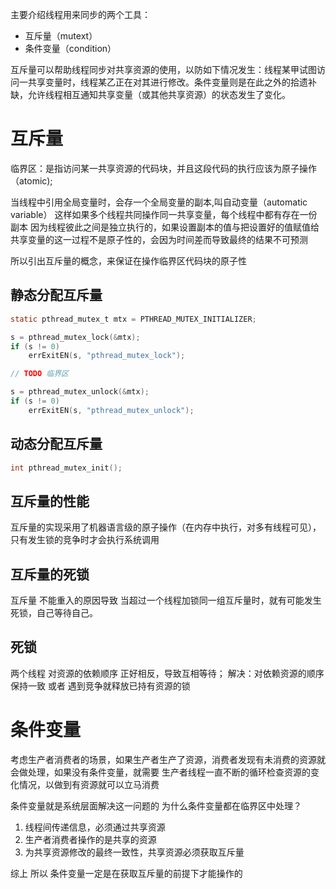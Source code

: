 主要介绍线程用来同步的两个工具：

- 互斥量（mutext）
- 条件变量（condition）

互斥量可以帮助线程同步对共享资源的使用，以防如下情况发生：线程某甲试图访问一共享变量时，线程某乙正在对其进行修改。条件变量则是在此之外的拾遗补缺，允许线程相互通知共享变量（或其他共享资源）的状态发生了变化。

# 互斥量

临界区：是指访问某一共享资源的代码块，并且这段代码的执行应该为原子操作（atomic);

当线程中引用全局变量时，会存一个全局变量的副本,叫自动变量（automatic variable）
这样如果多个线程共同操作同一共享变量，每个线程中都有存在一份副本
因为线程彼此之间是独立执行的，如果设置副本的值与把设置好的值赋值给共享变量的这一过程不是原子性的，会因为时间差而导致最终的结果不可预测

所以引出互斥量的概念，来保证在操作临界区代码块的原子性

## 静态分配互斥量

```c
static pthread_mutex_t mtx = PTHREAD_MUTEX_INITIALIZER;

s = pthread_mutex_lock(&mtx);
if (s != 0)
    errExitEN(s, "pthread_mutex_lock");

// TODO 临界区

s = pthread_mutex_unlock(&mtx);
if (s != 0)
    errExitEN(s, "pthread_mutex_unlock");
```

## 动态分配互斥量

```c
int pthread_mutex_init();
```

## 互斥量的性能

互斥量的实现采用了机器语言级的原子操作（在内存中执行，对多有线程可见），只有发生锁的竞争时才会执行系统调用

## 互斥量的死锁

互斥量 不能重入的原因导致 当超过一个线程加锁同一组互斥量时，就有可能发生死锁，自己等待自己。

## 死锁

两个线程 对资源的依赖顺序 正好相反，导致互相等待；
解决：对依赖资源的顺序 保持一致  或者 遇到竞争就释放已持有资源的锁

# 条件变量

考虑生产者消费者的场景，如果生产者生产了资源，消费者发现有未消费的资源就会做处理，如果没有条件变量，就需要 生产者线程一直不断的循环检查资源的变化情况，以做到有资源就可以立马消费

条件变量就是系统层面解决这一问题的
为什么条件变量都在临界区中处理？

1. 线程间传递信息，必须通过共享资源
2. 生产者消费者操作的是共享的资源
3. 为共享资源修改的最终一致性，共享资源必须获取互斥量

综上 所以 条件变量一定是在获取互斥量的前提下才能操作的
